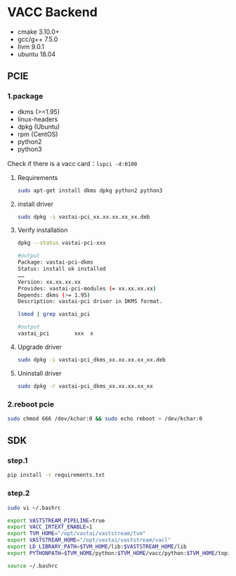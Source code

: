 # VACC Backend

- cmake 3.10.0+
- gcc/g++ 7.5.0
- llvm 9.0.1
- ubuntu 18.04

## PCIE

### 1.package

- dkms (>=1.95)
- linux-headers
- dpkg (Ubuntu)
- rpm  (CentOS)
- python2
- python3

Check if there is a vacc card：`lspci -d:0100`

1. Requirements

   ```bash
   sudo apt-get install dkms dpkg python2 python3
   ```

2. install driver

   ```bash
   sudo dpkg -i vastai-pci_xx.xx.xx.xx_xx.deb
   ```

3. Verify installation

   ```bash
   dpkg --status vastai-pci-xxx

   #output
   Package: vastai-pci-dkms
   Status: install ok installed
   ……
   Version: xx.xx.xx.xx
   Provides: vastai-pci-modules (= xx.xx.xx.xx)
   Depends: dkms (>= 1.95)
   Description: vastai-pci driver in DKMS format.

   lsmod | grep vastai_pci

   #output
   vastai_pci        xxx  x
   ```

4. Upgrade driver

   ```bash
   sudo dpkg -i vastai-pci_dkms_xx.xx.xx.xx_xx.deb
   ```

5. Uninstall driver

   ```bash
   sudo dpkg -r vastai-pci_dkms_xx.xx.xx.xx_xx
   ```

### 2.reboot pcie

```bash
sudo chmod 666 /dev/kchar:0 && sudo echo reboot > /dev/kchar:0
```

## SDK

### step.1

```bash
pip install -r requirements.txt
```

### step.2

```bash
sudo vi ~/.bashrc

export VASTSTREAM_PIPELINE=true
export VACC_IRTEXT_ENABLE=1
export TVM_HOME="/opt/vastai/vaststream/tvm"
export VASTSTREAM_HOME="/opt/vastai/vaststream/vacl"
export LD_LIBRARY_PATH=$TVM_HOME/lib:$VASTSTREAM_HOME/lib
export PYTHONPATH=$TVM_HOME/python:$TVM_HOME/vacc/python:$TVM_HOME/topi/python:${PYTHONPATH}:$VASTSTREAM_HOME/python

source ~/.bashrc
```
